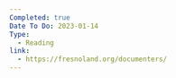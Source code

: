 ```yaml
---
Completed: true
Date To Do: 2023-01-14
Type:
  - Reading
link:
  - https://fresnoland.org/documenters/
---
```

